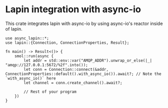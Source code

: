 # Lapin integration with async-io

This crate integrates lapin with async-io by using async-io's reactor inside of lapin.

```
use async_lapin::*;
use lapin::{Connection, ConnectionProperties, Result};

fn main() -> Result<()> {
    smol::run(async {
        let addr = std::env::var("AMQP_ADDR").unwrap_or_else(|_| "amqp://127.0.0.1:5672/%2f".into());
        let conn = Connection::connect(&addr, ConnectionProperties::default().with_async_io()).await?; // Note the `with_async_io()` here
        let channel = conn.create_channel().await?;

        // Rest of your program
    })
}
```
